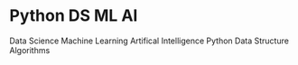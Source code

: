 # Python DS ML AI

Data Science
Machine Learning
Artifical Intelligence
Python
Data Structure
Algorithms
